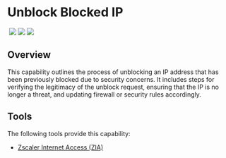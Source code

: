 # Unblock Blocked IP
&nbsp;![](https://img.shields.io/badge/ID-C5101-blue)&nbsp;![](https://img.shields.io/badge/Phase-Recovery_%28P0005%29-blue)&nbsp;![](https://img.shields.io/badge/Category-Network-blue)
## Overview
This capability outlines the process of unblocking an IP address that has been previously blocked due to security concerns. It includes steps for verifying the legitimacy of the unblock request, ensuring that the IP is no longer a threat, and updating firewall or security rules accordingly.

## Tools
The following tools provide this capability:

- [Zscaler Internet Access (ZIA)](../tool/zscaler-zia/C5101.md)